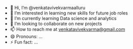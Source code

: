 - 👋 Hi, I’m @venkatavivekvarmaalluru
- 👀 I’m interested in learning new skills for future job roles
- 🌱 I’m currently learning Data science and analytics
- 💞️ I’m looking to collaborate on new projects
- 📫 How to reach me at venkatavivekvarma@gmail.com
- 😄 Pronouns: ...
- ⚡ Fun fact: ...

<!---
venkatavivekvarmaalluru/venkatavivekvarmaalluru is a ✨ special ✨ repository because its `README.md` (this file) appears on your GitHub profile.
You can click the Preview link to take a look at your changes.
--->
